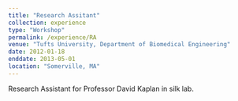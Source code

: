 ```yaml
---
title: "Research Assitant"
collection: experience
type: "Workshop"
permalink: /experience/RA
venue: "Tufts University, Department of Biomedical Engineering"
date: 2012-01-18
enddate: 2013-05-01
location: "Somerville, MA"
---
```


Research Assistant for Professor David Kaplan in silk lab.

<!-- Heading 1 -->
<!-- ====== -->

<!-- Heading 2 -->
<!-- ====== -->

<!-- Heading 3 -->
<!-- ====== -->